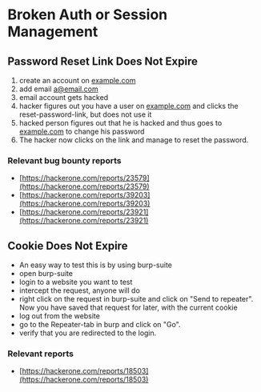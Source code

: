 # Broken Auth or Session Management

## Password Reset Link Does Not Expire

1. create an account on [example.com](http://example.com/)
2. add email [a@email.com](mailto:a@email.com)
3. email account gets hacked
4. hacker figures out you have a user on [example.com](http://example.com/) and clicks the reset-password-link, but does not use it
5. hacked person figures out that he is hacked and thus goes to [example.com](http://example.com/) to change his password
6. The hacker now clicks on the link and manage to reset the password.

### Relevant bug bounty reports

* [https://hackerone.com/reports/23579](https://hackerone.com/reports/23579)
* [https://hackerone.com/reports/39203](https://hackerone.com/reports/39203)
* [https://hackerone.com/reports/23921](https://hackerone.com/reports/23921)

## Cookie Does Not Expire

* An easy way to test this is by using burp-suite
* open burp-suite
* login to a website you want to test
* intercept the request, anyone will do
* right click on the request in burp-suite and click on "Send to repeater". Now you have saved that request for later, with the current cookie
* log out from the website
* go to the Repeater-tab in burp and click on "Go".
* verify that you are redirected to the login.

### Relevant reports

* [https://hackerone.com/reports/18503](https://hackerone.com/reports/18503)

